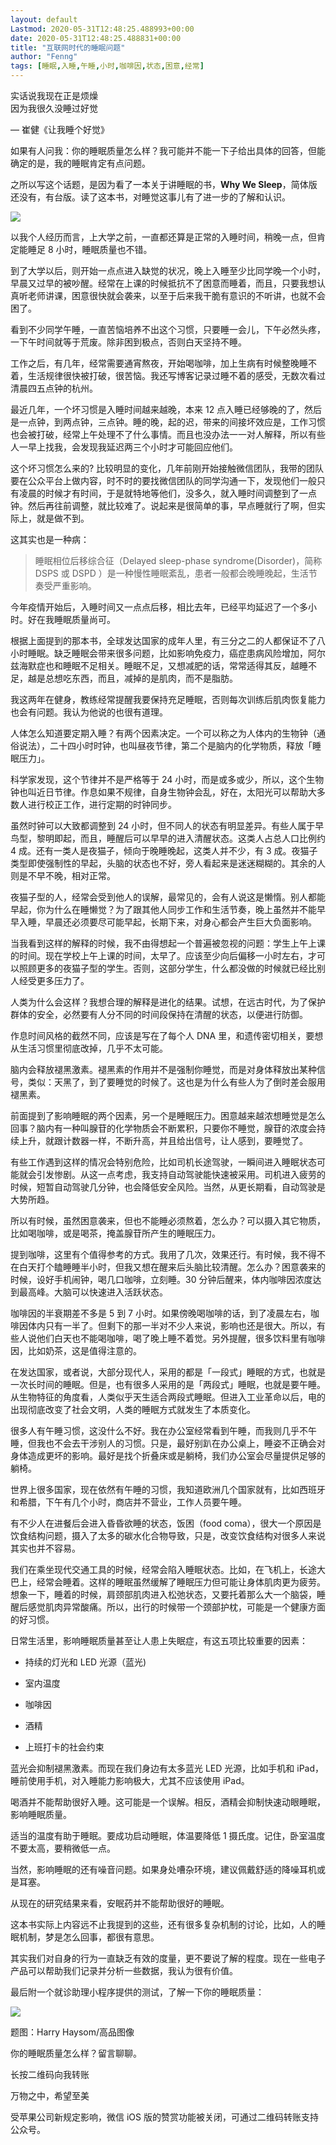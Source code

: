 ```yaml
---
layout: default
Lastmod: 2020-05-31T12:48:25.488993+00:00
date: 2020-05-31T12:48:25.488831+00:00
title: "互联网时代的睡眠问题"
author: "Fenng"
tags: [睡眠,入睡,午睡,小时,咖啡因,状态,困意,经常]
---
```


实话说我现在正是烦燥  
因为我很久没睡过好觉

— 崔健《让我睡个好觉》  

如果有人问我：你的睡眠质量怎么样？我可能并不能一下子给出具体的回答，但能确定的是，我的睡眠肯定有点问题。

之所以写这个话题，是因为看了一本关于讲睡眠的书，**Why We Sleep**，简体版还没有，有台版。读了这本书，对睡觉这事儿有了进一步的了解和认识。

![](https://images.weserv.nl/?url=https%3A//mmbiz.qpic.cn/mmbiz_jpg/ow5rEn8QGlFpxMv5YQGs8vs0ictFtngTVvMH6rJXB23FWxjnVNktAHF6K9JDgoJMbzuYZibu7VY7VloNWcAicGP3w/640%3Fwx_fmt%3Djpeg)

以我个人经历而言，上大学之前，一直都还算是正常的入睡时间，稍晚一点，但肯定能睡足 8 小时，睡眠质量也不错。

到了大学以后，则开始一点点进入缺觉的状况，晚上入睡至少比同学晚一个小时，早晨又过早的被吵醒。经常在上课的时候抵抗不了困意而睡着，而且，只要我想认真听老师讲课，困意很快就会袭来，以至于后来我干脆有意识的不听讲，也就不会困了。

看到不少同学午睡，一直苦恼培养不出这个习惯，只要睡一会儿，下午必然头疼，一下午时间就等于荒废。除非困到极点，否则白天坚持不睡。

工作之后，有几年，经常需要通宵熬夜，开始喝咖啡，加上生病有时候整晚睡不着，生活规律很快被打破，很苦恼。我还写博客记录过睡不着的感受，无数次看过清晨四五点钟的杭州。  

最近几年，一个坏习惯是入睡时间越来越晚，本来 12 点入睡已经够晚的了，然后是一点钟，到两点钟，三点钟。睡的晚，起的迟，带来的间接坏效应是，工作习惯也会被打破，经常上午处理不了什么事情。而且也没办法一一对人解释，所以有些人一早上找我，会发现我延迟两三个小时才可能回应他们。

这个坏习惯怎么来的? 比较明显的变化，几年前刚开始接触微信团队，我带的团队要在公众平台上做内容，时不时的要找微信团队的同学沟通一下，发现他们一般只有凌晨的时候才有时间，于是就特地等他们，没多久，就入睡时间调整到了一点钟。然后再往前调整，就比较难了。说起来是很简单的事，早点睡就行了啊，但实际上，就是做不到。

这其实也是一种病：

> 睡眠相位后移综合征（Delayed sleep-phase syndrome(Disorder)，简称 DSPS 或 DSPD ）是一种慢性睡眠紊乱，患者一般都会晚睡晚起，生活节奏受严重影响。

今年疫情开始后，入睡时间又一点点后移，相比去年，已经平均延迟了一个多小时。好在我睡眠质量尚可。

根据上面提到的那本书，全球发达国家的成年人里，有三分之二的人都保证不了八小时睡眠。缺乏睡眠会带来很多问题，比如影响免疫力，癌症患病风险增加，阿尔兹海默症也和睡眠不足相关。睡眠不足，又想减肥的话，常常适得其反，越睡不足，越是总想吃东西，而且，减掉的是肌肉，而不是脂肪。  

我这两年在健身，教练经常提醒我要保持充足睡眠，否则每次训练后肌肉恢复能力也会有问题。我认为他说的也很有道理。

人体怎么知道要定期入睡？有两个因素决定。一个可以称之为人体内的生物钟（通俗说法），二十四小时时钟，也叫昼夜节律，第二个是脑内的化学物质，释放「睡眠压力」。

科学家发现，这个节律并不是严格等于 24 小时，而是或多或少，所以，这个生物钟也叫近日节律。作息如果不规律，自身生物钟会乱，好在，太阳光可以帮助大多数人进行校正工作，进行定期的时钟同步。

虽然时钟可以大致都调整到 24 小时，但不同人的状态有明显差异。有些人属于早鸟型，黎明即起，而且，睡醒后可以早早的进入清醒状态。这类人占总人口比例约 4 成。还有一类人是夜猫子，倾向于晚睡晚起，这类人并不少，有 3 成。夜猫子类型即使强制性的早起，头脑的状态也不好，旁人看起来是迷迷糊糊的。其余的人则是不早不晚，相对正常。  

夜猫子型的人，经常会受到他人的误解，最常见的，会有人说这是懒惰。别人都能早起，你为什么在睡懒觉？为了跟其他人同步工作和生活节奏，晚上虽然并不能早早入睡，早晨还必须要尽可能早起，长期下来，对身心都会产生巨大负面影响。  

当我看到这样的解释的时候，我不由得想起一个普遍被忽视的问题：学生上午上课的时间。现在学校上午上课的时间，太早了。应该至少向后偏移一小时左右，才可以照顾更多的夜猫子型的学生。否则，这部分学生，什么都没做的时候就已经比别人经受更多压力了。  

人类为什么会这样？我想合理的解释是进化的结果。试想，在远古时代，为了保护群体的安全，必然要有人分不同的时间段保持在清醒的状态，以便进行防御。

作息时间风格的截然不同，应该是写在了每个人 DNA 里，和遗传密切相关，要想从生活习惯里彻底改掉，几乎不太可能。

脑内会释放褪黑激素。褪黑素的作用并不是强制你睡觉，而是对身体释放出某种信号，类似：天黑了，到了要睡觉的时候了。这也是为什么有些人为了倒时差会服用褪黑素。

前面提到了影响睡眠的两个因素，另一个是睡眠压力。困意越来越浓想睡觉是怎么回事？脑内有一种叫腺苷的化学物质会不断累积，只要你不睡觉，腺苷的浓度会持续上升，就跟计数器一样，不断升高，并且给出信号，让人感到，要睡觉了。

有些工作遇到这样的情况会特别危险，比如司机长途驾驶，一瞬间进入睡眠状态可能就会引发惨剧。从这一点考虑，我支持自动驾驶能快速被采用。司机进入疲劳的时候，短暂自动驾驶几分钟，也会降低安全风险。当然，从更长期看，自动驾驶是大势所趋。  

所以有时候，虽然困意袭来，但也不能睡必须熬着，怎么办？可以摄入其它物质，比如喝咖啡，或是喝茶，掩盖腺苷所产生的睡眠压力。  

提到咖啡，这里有个值得参考的方式。我用了几次，效果还行。有时候，我不得不在白天打个瞌睡睡半小时，但我又想在醒来后头脑比较清醒。怎么办？困意袭来的时候，设好手机闹钟，喝几口咖啡，立刻睡。30 分钟后醒来，体内咖啡因浓度达到最高峰。大脑可以快速进入活跃状态。  

咖啡因的半衰期差不多是 5 到 7 小时。如果傍晚喝咖啡的话，到了凌晨左右，咖啡因体内只有一半了。但剩下的那一半对不少人来说，影响也还是很大。所以，有些人说他们白天也不能喝咖啡，喝了晚上睡不着觉。另外提醒，很多饮料里有咖啡因，比如奶茶，这是值得注意的。  

在发达国家，或者说，大部分现代人，采用的都是「一段式」睡眠的方式，也就是一次长时间的睡眠。但是，也有很多人采用的是「两段式」睡眠，也就是要午睡。从生物特征的角度看，人类似乎天生适合两段式睡眠。但进入工业革命以后，电的出现彻底改变了社会文明，人类的睡眠方式就发生了本质变化。

很多人有午睡习惯，这没什么不好。我在办公室经常看到午睡，而我则几乎不午睡，但我也不会去干涉别人的习惯。只是，最好别趴在办公桌上，睡姿不正确会对身体造成更坏的影响。最好是找个折叠床或是躺椅，我们办公室会尽量提供足够的躺椅。  

世界上很多国家，现在依然有午睡的习惯，我知道欧洲几个国家就有，比如西班牙和希腊，下午有几个小时，商店并不营业，工作人员要午睡。

有不少人在进餐后会进入昏昏欲睡的状态，饭困（food coma），很大一个原因是饮食结构问题，摄入了太多的碳水化合物导致，只是，改变饮食结构对很多人来说其实也并不容易。

我们在乘坐现代交通工具的时候，经常会陷入睡眠状态。比如，在飞机上，长途大巴上，经常会睡着。这样的睡眠虽然缓解了睡眠压力但可能让身体肌肉更为疲劳。想象一下，睡着的时候，肩颈部肌肉进入松弛状态，又要托着那么大一个脑袋，睡醒后感觉肌肉异常酸痛。所以，出行的时候带一个颈部护枕，可能是一个健康方面的好习惯。  

日常生活里，影响睡眠质量甚至让人患上失眠症，有这五项比较重要的因素：

*   持续的灯光和 LED 光源（蓝光)
    
*   室内温度
    
*   咖啡因
    
*   酒精
    
*   上班打卡的社会约束
    

蓝光会抑制褪黑激素。而现在我们身边有太多蓝光 LED 光源，比如手机和 iPad，睡前使用手机，对入睡能力影响极大，尤其不应该使用 iPad。

喝酒并不能帮助很好入睡。这可能是一个误解。相反，酒精会抑制快速动眼睡眠，影响睡眠质量。  

适当的温度有助于睡眠。要成功启动睡眠，体温要降低 1 摄氏度。记住，卧室温度不要太高，要稍微低一点。  

当然，影响睡眠的还有噪音问题。如果身处嘈杂环境，建议佩戴舒适的降噪耳机或是耳塞。

从现在的研究结果来看，安眠药并不能帮助很好的睡眠。  

这本书实际上内容远不止我提到的这些，还有很多复杂机制的讨论，比如，人的睡眠机制，梦是怎么回事，都很有意思。  

其实我们对自身的行为一直缺乏有效的度量，更不要说了解的程度。现在一些电子产品可以帮助我们记录并分析一些数据，我认为很有价值。

最后附一个就诊助理小程序提供的测试，了解一下你的睡眠质量：

![](https://images.weserv.nl/?url=https%3A//mmbiz.qpic.cn/mmbiz_png/ow5rEn8QGlFpxMv5YQGs8vs0ictFtngTVsqcBhkZSm2bgMega3PV4ZLsUfyfRAtib9XEsGQd3YicS1KZV0gicS7rog/640%3Fwx_fmt%3Dpng)

题图：Harry Haysom/高品图像  

你的睡眠质量怎么样？留言聊聊。

长按二维码向我转账

万物之中，希望至美

受苹果公司新规定影响，微信 iOS 版的赞赏功能被关闭，可通过二维码转账支持公众号。

